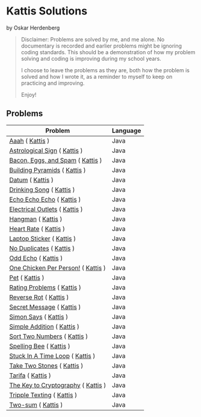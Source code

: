 <h1>Kattis Solutions</h1>

by Oskar Herdenberg

>Disclaimer:
>Problems are solved by me, and me alone.
>No documentary is recorded and earlier problems might be ignoring coding standards.
>This should be a demonstration of how my problem solving and coding is improving during my school years.
>
>I choose to leave the problems as they are, both how the problem is solved and how I wrote it, as a reminder to myself to keep on practicing and improving.
>
>Enjoy!

<H2>Problems</H2>

| Problem                                                                                                                                         | Language |
|-------------------------------------------------------------------------------------------------------------------------------------------------|---------|
| [Aaah](src/Aaah.java) ( [Kattis](https://open.kattis.com/problems/aaah) )                                  | Java    |
| [Astrological Sign](src/AstrologicalSign.java) ( [Kattis](https://open.kattis.com/problems/astrologicalsign) ) | Java    |
| [Bacon, Eggs, and Spam](src/BaconEggsSpam.java) ( [Kattis](https://open.kattis.com/problems/baconeggsandspam) )        | Java    |
| [Building Pyramids](src/BuildingPyramids.java) ( [Kattis](https://open.kattis.com/problems/pyramids) )         | Java    |
| [Datum](src/Datum.java) ( [Kattis](https://open.kattis.com/problems/datum) )                                | Java    |
| [Drinking Song](src/DrinkingSong.java) ( [Kattis](https://open.kattis.com/problems/drinkingsong) )                         | Java    |
| [Echo Echo Echo](src/EchoEchoEcho.java) ( [Kattis](https://open.kattis.com/problems/echoechoecho) )                        | Java    |
| [Electrical Outlets](src/ElectricalOutlets.java) ( [Kattis](https://open.kattis.com/problems/electricaloutlets) )                    | Java    |
| [Hangman](src/Hangman.java) ( [Kattis](https://open.kattis.com/problems/hangman) )                               | Java    |
| [Heart Rate](src/HeartRate.java) ( [Kattis](https://open.kattis.com/problems/heartrate) )                            | Java    |
| [Laptop Sticker](src/LaptopSticker.java) ( [Kattis](https://open.kattis.com/problems/laptopsticker) )                        | Java    |
| [No Duplicates](src/NoDuplicates.java) ( [Kattis](https://open.kattis.com/problems/nodup) )                         | Java    |
| [Odd Echo](src/OddEcho.java) ( [Kattis](https://open.kattis.com/problems/oddecho) )                              | Java    |
| [One Chicken Per Person!](src/OneChickenPerPerson.java) ( [Kattis](https://open.kattis.com/problems/onechicken) )               | Java    |
| [Pet](src/Pet.java) ( [Kattis](https://open.kattis.com/problems/pet) )                                   | Java    |
| [Rating Problems](src/RatingProblems.java) ( [Kattis](https://open.kattis.com/problems/ratingproblems) )                       | Java    |
| [Reverse Rot](src/ReverseRot.java) ( [Kattis](https://open.kattis.com/problems/reverserot) )                           | Java    |
| [Secret Message](src/SecretMessage.java) ( [Kattis](https://open.kattis.com/problems/secretmessage) )                        | Java    |
| [Simon Says](src/SimonSays.java) ( [Kattis](https://open.kattis.com/problems/simonsays) )                            | Java    |
| [Simple Addition](src/SimpleAddition.java) ( [Kattis](https://open.kattis.com/problems/simpleaddition) )                       | Java    |
| [Sort Two Numbers](src/SortTwoNumbers.java) ( [Kattis](https://open.kattis.com/problems/sorttwonumbers) )                      | Java    |
| [Spelling Bee](src/SpellingBee.java) ( [Kattis](https://open.kattis.com/problems/spellingbee) )                          | Java    |
| [Stuck In A Time Loop](src/StuckInATimeLoop.java) ( [Kattis](https://open.kattis.com/problems/timeloop) )                  | Java    |
| [Take Two Stones](src/TakeTwoStones.java) ( [Kattis](https://open.kattis.com/problems/twostones) )                       | Java    |
| [Tarifa](src/Tarifa.java) ( [Kattis](https://open.kattis.com/problems/tarifa) )                                | Java    |
| [The Key to Cryptography](src/TheKeyToCryptography.java) ( [Kattis](https://open.kattis.com/problems/keytocrypto) )               | Java    |
| [Tripple Texting](src/TripleTexting.java) ( [Kattis](https://open.kattis.com/problems/tripletexting) )               | Java    |
| [Two-sum](src/TwoSum.java) ( [Kattis](https://open.kattis.com/problems/twosum) )                               | Java    |


